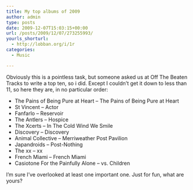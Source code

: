 ```yaml
---
title: My top albums of 2009
author: admin
type: posts
date: 2009-12-07T15:03:15+00:00
url: /posts/2009/12/07/273255993/
yourls_shorturl:
  - http://lobban.org/i/1r
categories:
  - Music

---
```

Obviously this is a pointless task, but someone asked us at Off The Beaten Tracks to write a top ten, so i did. Except I couldn&#8217;t get it down to less than 11, so here they are, in no particular order:

  * The Pains of Being Pure at Heart &#8211; The Pains of Being Pure at Heart
  * St Vincent &#8211; Actor
  * Fanfarlo &#8211; Reservoir
  * The Antlers &#8211; Hospice
  * The Xcerts &#8211; In The Cold Wind We Smile
  * Discovery &#8211; Discovery
  * Animal Collective &#8211; Merriweather Post Pavilion
  * Japandroids &#8211; Post-Nothing
  * The xx &#8211; xx
  * French Miami &#8211; French Miami
  * Casiotone For the Painfully Alone &#8211; vs. Children

I&#8217;m sure I&#8217;ve overlooked at least one important one. Just for fun, what are yours?